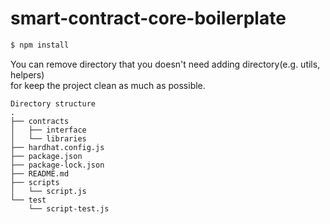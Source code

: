 # smart-contract-core-boilerplate

``` bash
$ npm install
```

You can remove directory that you doesn't need adding directory(e.g. utils, helpers)  
for keep the project clean as much as possible.

``` text
Directory structure
.
├── contracts
│   ├── interface
│   └── libraries
├── hardhat.config.js
├── package.json
├── package-lock.json
├── README.md
├── scripts
│   └── script.js
└── test
    └── script-test.js
```

